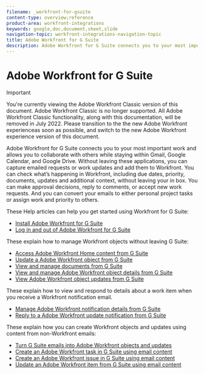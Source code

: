 ```yaml
---
filename: _workfront-for-gsuite
content-type: overview;reference
product-area: workfront-integrations
keywords: google,doc,document,sheet,slide
navigation-topic: workfront-integrations-navigation-topic
title: Adobe Workfront for G Suite
description: Adobe Workfront for G Suite connects you to your most important work and allows you to collaborate with others while staying within Gmail, Google Calendar, and Google Drive. Without leaving these applications, you can capture emailed requests or work updates and add them to Workfront. You can check what’s happening in Workfront, including due dates, priority, documents, updates and additional context, without leaving your in box. You can make approval decisions, reply to comments, or accept new work requests. And you can convert your emails to either personal project tasks or assign work and priority to others.
---
```


# Adobe Workfront for G Suite

>[!IMPORTANT]
>
>You're currently viewing the Adobe Workfront Classic version of this document. Adobe Workfront Classic is no longer supported. All Adobe Workfront Classic functionality, along with this documentation, will be removed in July 2022. Please transition to the the new Adobe Workfront experienceas soon as possible, and switch to the new Adobe Workfront experience version of this document.

Adobe Workfront for G Suite connects you to your most important work and allows you to collaborate with others while staying within Gmail, Google Calendar, and Google Drive. Without leaving these applications, you can capture emailed requests or work updates and add them to Workfront. You can check what’s happening in Workfront, including due dates, priority, documents, updates and additional context, without leaving your in box. You can make approval decisions, reply to comments, or accept new work requests. And you can convert your emails to either personal project tasks or assign work and priority to others.

These Help articles can help you get started using Workfront for G Suite:

* [Install Adobe Workfront for G Suite](../../workfront-integrations-and-apps/workfront-for-g-suite/install-workfront-for-gsuite.md) 
* [Log in and out of Adobe Workfront for G Suite](../../workfront-integrations-and-apps/workfront-for-g-suite/log-in-and-out-wf-for-gsuite.md)

These explain how to manage Workfront objects without leaving G Suite:

* [Access Adobe Workfront Home content from G Suite](../../workfront-integrations-and-apps/workfront-for-g-suite/access-wf-home-content-from-g-suite.md) 
* [Update a Adobe Workfront object from G Suite](../../workfront-integrations-and-apps/workfront-for-g-suite/update-a-workfront-object-in-gsuite.md) 
* [View and manage documents from G Suite](../../workfront-integrations-and-apps/workfront-for-g-suite/view-and-manage-documents-in-gsuite.md) 
* [View and manage Adobe Workfront object details from G Suite](../../workfront-integrations-and-apps/workfront-for-g-suite/view-manage-work-item-details-in-gsuite.md) 
* [View Adobe Workfront object updates from G Suite](../../workfront-integrations-and-apps/workfront-for-g-suite/view-object-updates-in-gsuite.md)

These explain how to view and respond to details about a work item when you receive a Workfront notification email.

* [Manage Adobe Workfront notification details from G Suite](../../workfront-integrations-and-apps/workfront-for-g-suite/manage-wf-email-notification-details-in-gsuite.md) 
* [Reply to a Adobe Workfront update notification from G Suite](../../workfront-integrations-and-apps/workfront-for-g-suite/reply-to-wf-update-notification-from-gsuite.md)

These explain how you can create Workfront objects and updates using content from non-Workfront emails:

* [Turn G Suite emails into Adobe Workfront objects and updates](../../workfront-integrations-and-apps/workfront-for-g-suite/turn-gsuite-emails-into-wf-objects-and-updates.md) 
* [Create an Adobe Workfront task in G Suite using email content](../../workfront-integrations-and-apps/workfront-for-g-suite/create-wf-task-in-gsuite-using-email-content.md) 
* [Create an Adobe Workfront issue in G Suite using email content](../../workfront-integrations-and-apps/workfront-for-g-suite/create-wf-issue-in-g-suite-using-email-content.md) 
* [Update an Adobe Workfront item from G Suite using email content](../../workfront-integrations-and-apps/workfront-for-g-suite/update-wf-item-using-email-content.md)

